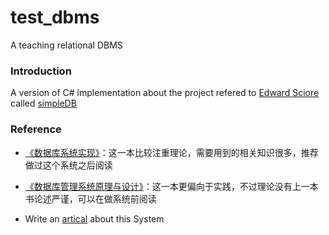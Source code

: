 # test_dbms
A teaching relational DBMS


### Introduction
A version of C# implementation about the project refered to [Edward Sciore](http://www.cs.bc.edu/~sciore/) called [simpleDB](http://www.cs.bc.edu/~sciore/simpledb/)


### Reference

* [《数据库系统实现》](https://book.douban.com/subject/4838430/)：这一本比较注重理论，需要用到的相关知识很多，推荐做过这个系统之后阅读

* [《数据库管理系统原理与设计》](https://book.douban.com/subject/1155934/)：这一本更偏向于实践，不过理论没有上一本书论述严谨，可以在做系统前阅读

* Write an [artical](http://7xiyyg.com1.z0.glb.clouddn.com/%E3%80%8A%E6%95%B0%E6%8D%AE%E5%BA%93%E7%B3%BB%E7%BB%9F%E5%86%85%E6%A0%B8%E7%9A%84%E8%AE%BE%E8%AE%A1%E4%B8%8E%E5%AE%9E%E7%8E%B0%E3%80%8B.pdf) about this System

